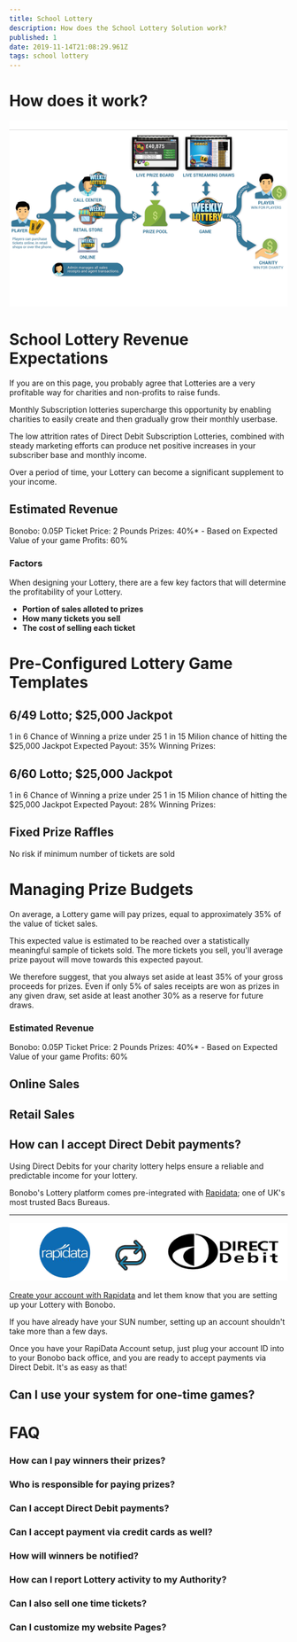 ```yaml
---
title: School Lottery
description: How does the School Lottery Solution work?
published: 1
date: 2019-11-14T21:08:29.961Z
tags: school lottery
---
```


# How does it work?

![platform-overview.png](/platform-overview.png)


# School Lottery Revenue Expectations

If you are on this page, you probably agree that Lotteries are a very profitable way for charities and non-profits to raise funds. 

Monthly Subscription lotteries supercharge this opportunity by enabling charities to easily create and then gradually grow their monthly userbase. 

The low attrition rates of Direct Debit Subscription Lotteries, combined with steady marketing efforts can produce net positive increases in your subscriber base and monthly income.



Over a period of time, your Lottery can become a significant supplement to your income.





## Estimated Revenue

Bonobo: 0.05P
Ticket Price: 2 Pounds
Prizes: 40%*   - Based on Expected Value of your game
Profits: 60%

### Factors

When designing your Lottery, there are a few key factors that will determine the profitability of your Lottery.

- **Portion of sales alloted to prizes**
- **How many tickets you sell**
- **The cost of selling each ticket**

# Pre-Configured Lottery Game Templates



## 6/49 Lotto;  $25,000 Jackpot
1 in 6 Chance of Winning a prize under 25
1 in 15 Milion chance of hitting the $25,000 Jackpot
Expected Payout: 35%
Winning Prizes: 

## 6/60 Lotto;  $25,000 Jackpot
1 in 6 Chance of Winning a prize under 25
1 in 15 Milion chance of hitting the $25,000 Jackpot
Expected Payout: 28%
Winning Prizes: 


## Fixed Prize Raffles
No risk if minimum number of tickets are sold





# Managing Prize Budgets

On average, a Lottery game will pay prizes, equal to approximately 35% of the value of ticket sales.

This expected value is estimated to be reached over a statistically meaningful sample of tickets sold. The more tickets you sell, you'll average prize payout will move towards this expected payout.


We therefore suggest, that you always set aside at least 35% of your gross proceeds for prizes. 
Even if only 5% of sales receipts are won as prizes in any given draw, set aside at least another 30% as a reserve for future draws.


### Estimated Revenue
Bonobo: 0.05P
Ticket Price: 2 Pounds
Prizes: 40%*   - Based on Expected Value of your game
Profits: 60%


## Online Sales



## Retail Sales


## How can I accept Direct Debit payments?

Using Direct Debits for your charity lottery helps ensure a reliable and predictable income for your lottery. 

Bonobo's Lottery platform comes pre-integrated with <a href="https://rapidataservices.com/service/lottery-payment-provider/" target="_blank">Rapidata</a>; one of UK's most trusted Bacs Bureaus.


---

![rapidata-direct-debit.png](/rapidata-direct-debit.png)
 

<a href="https://rapidataservices.com/service/lottery-payment-provider/" target="_blank">Create your account with Rapidata</a>  and let them know that you are setting up your Lottery with Bonobo.

If you have already have your SUN number, setting up an account shouldn't take more than a few days.

Once you have your RapiData Account setup, just plug your account ID into to your Bonobo back office, and you are ready to accept payments via Direct Debit. It's as easy as that!








## Can I use your system for one-time games?





# FAQ
### How can I pay winners their prizes?
### Who is responsible for paying prizes?
### Can I accept Direct Debit payments?
### Can I accept payment via credit cards as well?
### How will winners be notified?

### How can I report Lottery activity to my Authority?
### Can I also sell one time tickets?
### Can I customize my website Pages?
